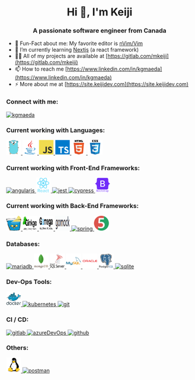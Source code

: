 <h1 align="center">Hi 👋, I'm Keiji</h1>
<h3 align="center">A passionate software engineer from Canada</h3>

- 🔭 Fun-Fact about me: My favorite editor is [nVim/Vim](https://neovim.io/)
- 🌱 I’m currently learning [Nextjs](https://nextjs.org/) (a react framework)
- 👨‍💻 All of my projects are available at [https://gitlab.com/mkeiji](https://gitlab.com/mkeiji)
- 📫 How to reach me [https://www.linkedin.com/in/kgmaeda](https://www.linkedin.com/in/kgmaeda)
- ⚡ More about me at [https://site.keijidev.com](https://site.keijidev.com)

<h3 align="left">Connect with me:</h3>
<p align="left">
	<a href="https://linkedin.com/in/kgmaeda" target="blank">
		<img src="https://www.vectorlogo.zone/logos/linkedin/linkedin-icon.svg" alt="kgmaeda" height="40" width="40" />
	</a>
</p>

<h3 align="left">Current working with Languages:</h3>
<p align="left">
	<a href="https://golang.org" target="_blank">
		<img src="https://raw.githubusercontent.com/devicons/devicon/master/icons/go/go-original.svg" alt="go" width="40" height="40"/>
	</a>
	<a href="https://www.java.com" target="_blank">
		<img src="https://raw.githubusercontent.com/devicons/devicon/master/icons/java/java-original.svg" alt="java" width="40" height="40"/>
	</a>
	<a href="https://developer.mozilla.org/en-US/docs/Web/JavaScript" target="_blank">
		<img src="https://raw.githubusercontent.com/devicons/devicon/master/icons/javascript/javascript-original.svg" alt="javascript" width="40" height="40"/>
	</a>
	<a href="https://www.typescriptlang.org/" target="_blank">
		<img src="https://raw.githubusercontent.com/devicons/devicon/master/icons/typescript/typescript-original.svg" alt="typescript" width="40" height="40"/>
	</a>
	<a href="https://www.w3.org/html/" target="_blank">
		<img src="https://raw.githubusercontent.com/devicons/devicon/master/icons/html5/html5-original-wordmark.svg" alt="html5" width="40" height="40"/>
	</a>
	<a href="https://www.w3schools.com/css/" target="_blank">
		<img src="https://raw.githubusercontent.com/devicons/devicon/master/icons/css3/css3-original-wordmark.svg" alt="css3" width="40" height="40"/>
	</a>
</p>

<h3 align="left">Current working with Front-End Frameworks:</h3>
<p align="left">
	<a href="https://angular.io" target="_blank">
		<img src="https://www.vectorlogo.zone/logos/angular/angular-icon.svg" alt="angularjs" width="40" height="40"/>
	</a>
	<a href="https://reactjs.org/" target="_blank">
		<img src="https://raw.githubusercontent.com/devicons/devicon/master/icons/react/react-original-wordmark.svg" alt="react" width="40" height="40"/>
	</a>
	<a href="https://jestjs.io" target="_blank">
		<img src="https://www.vectorlogo.zone/logos/jestjsio/jestjsio-icon.svg" alt="jest" width="40" height="40"/>
	</a>
	<a href="https://www.cypress.io" target="_blank">
		<img src="https://raw.githubusercontent.com/simple-icons/simple-icons/6e46ec1fc23b60c8fd0d2f2ff46db82e16dbd75f/icons/cypress.svg" alt="cypress" width="40" height="40"/>
	</a>
	<a href="https://getbootstrap.com" target="_blank">
		<img src="https://raw.githubusercontent.com/devicons/devicon/master/icons/bootstrap/bootstrap-plain-wordmark.svg" alt="bootstrap" width="40" height="40"/>
	</a>
</p>

<h3 align="left">Current working with Back-End Frameworks:</h3>
<p align="left">
	<a href="https://gin-gonic.com/" target="_blank">
		<img src="https://raw.githubusercontent.com/mkeiji/mkeiji/main/icons/gingonic.svg" alt="gingonic" width="40" height="40"/>
	</a>
	<a href="https://onsi.github.io/ginkgo/" target="_blank">
		<img src="https://raw.githubusercontent.com/mkeiji/mkeiji/main/icons/ginkgo.svg" alt="ginkgo" width="40" height="40"/>
	</a>
	<a href="https://onsi.github.io/gomega/" target="_blank">
		<img src="https://raw.githubusercontent.com/mkeiji/mkeiji/main/icons/gomega.svg" alt="gomega" width="40" height="40"/>
	</a>
	<a href="https://pkg.go.dev/github.com/golang/mock/gomock" target="_blank">
		<img src="https://raw.githubusercontent.com/mkeiji/mkeiji/main/icons/gomock.svg" alt="gomock" width="40" height="40"/>
	</a>
	<a href="https://spring.io/" target="_blank">
		<img src="https://www.vectorlogo.zone/logos/springio/springio-icon.svg" alt="spring" width="40" height="40"/>
	</a>
	<a href="https://junit.org/" target="_blank">
		<img src="https://raw.githubusercontent.com/mkeiji/mkeiji/main/icons/junit.svg" alt="junit" width="40" height="40"/>
	</a>
</p>

<h3 align="left">Databases:</h3>
<p align="left">
	<a href="https://mariadb.org/" target="_blank">
		<img src="https://www.vectorlogo.zone/logos/mariadb/mariadb-icon.svg" alt="mariadb" width="40" height="40"/>
	</a>
	<a href="https://www.mongodb.com/" target="_blank">
		<img src="https://raw.githubusercontent.com/devicons/devicon/master/icons/mongodb/mongodb-original-wordmark.svg" alt="mongodb" width="40" height="40"/>
	</a>
	<a href="https://www.microsoft.com/en-us/sql-server" target="_blank">
		<img src="https://raw.githubusercontent.com/mkeiji/mkeiji/main/icons/mssql.svg" alt="mssql" width="40" height="40"/>
	</a>
	<a href="https://www.mysql.com/" target="_blank">
		<img src="https://raw.githubusercontent.com/devicons/devicon/master/icons/mysql/mysql-original-wordmark.svg" alt="mysql" width="40" height="40"/>
	</a>
	<a href="https://www.oracle.com/" target="_blank">
		<img src="https://raw.githubusercontent.com/devicons/devicon/master/icons/oracle/oracle-original.svg" alt="oracle" width="40" height="40"/>
	</a>
	<a href="https://www.postgresql.org" target="_blank">
		<img src="https://raw.githubusercontent.com/devicons/devicon/master/icons/postgresql/postgresql-original-wordmark.svg" alt="postgresql" width="40" height="40"/>
	</a>
	<a href="https://www.sqlite.org/" target="_blank">
		<img src="https://www.vectorlogo.zone/logos/sqlite/sqlite-icon.svg" alt="sqlite" width="40" height="40"/>
	</a>
</p>

<h3 align="left">Dev-Ops Tools:</h3>
<p align="left">
	<a href="https://www.docker.com/" target="_blank">
		<img src="https://raw.githubusercontent.com/devicons/devicon/master/icons/docker/docker-original-wordmark.svg" alt="docker" width="40" height="40"/>
	</a>
	<a href="https://kubernetes.io" target="_blank">
		<img src="https://www.vectorlogo.zone/logos/kubernetes/kubernetes-icon.svg" alt="kubernetes" width="40" height="40"/>
	</a>
	<a href="https://git-scm.com/" target="_blank">
		<img src="https://www.vectorlogo.zone/logos/git-scm/git-scm-icon.svg" alt="git" width="40" height="40"/>
	</a>
</p>

<h3 align="left">CI / CD:</h3>
<p align="left">
	<a href="https://about.gitlab.com/" target="_blank">
		<img src="https://www.vectorlogo.zone/logos/gitlab/gitlab-icon.svg" alt="gitlab" width="40" height="40"/>
	</a>
	<a href="https://azure.microsoft.com/en-us/services/devops/" target="_blank">
		<img src="https://www.vectorlogo.zone/logos/microsoft_azure/microsoft_azure-icon.svg" alt="azureDevOps" width="40" height="40"/>
	</a>
	<a href="https://github.com/" target="_blank">
		<img src="https://www.vectorlogo.zone/logos/github/github-icon.svg" alt="github" width="40" height="40"/>
	</a>
</p>

<h3 align="left">Others:</h3>
<p align="left">
	<a href="https://www.linux.org/" target="_blank">
		<img src="https://raw.githubusercontent.com/devicons/devicon/master/icons/linux/linux-original.svg" alt="linux" width="40" height="40"/>
	</a>
	<a href="https://postman.com" target="_blank">
		<img src="https://www.vectorlogo.zone/logos/getpostman/getpostman-icon.svg" alt="postman" width="40" height="40"/>
	</a>
</p>
